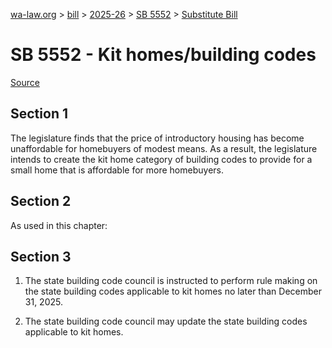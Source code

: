 [wa-law.org](/) > [bill](/bill/) > [2025-26](/bill/2025-26/) > [SB 5552](/bill/2025-26/sb/5552/) > [Substitute Bill](/bill/2025-26/sb/5552/S/)

# SB 5552 - Kit homes/building codes

[Source](http://lawfilesext.leg.wa.gov/biennium/2025-26/Pdf/Bills/Senate%20Bills/5552-S.pdf)

## Section 1
The legislature finds that the price of introductory housing has become unaffordable for homebuyers of modest means.  As a result, the legislature intends to create the kit home category of building codes to provide for a small home that is affordable for more homebuyers.

## Section 2
As used in this chapter:

## Section 3
1. The state building code council is instructed to perform rule making on the state building codes applicable to kit homes no later than December 31, 2025.

2. The state building code council may update the state building codes applicable to kit homes.
